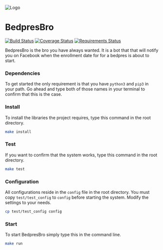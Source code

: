 
![Logo](http://i.imgur.com/PTOqoh1.png)

# BedpresBro
[![Build Status](https://travis-ci.org/michaelmcmillan/BedpresBro.svg?branch=master)](https://travis-ci.org/michaelmcmillan/BedpresBro)
[![Coverage Status](https://coveralls.io/repos/github/michaelmcmillan/BedpresBro/badge.svg?branch=master)](https://coveralls.io/github/michaelmcmillan/BedpresBro?branch=master)
[![Requirements Status](https://requires.io/github/michaelmcmillan/BedpresBro/requirements.svg?branch=master)](https://requires.io/github/michaelmcmillan/BedpresBro/requirements/?branch=master)


BedpresBro is the bro you have always wanted. It is a bot that that will notify you on Facebook when the enrollment date for for a bedpres is about to start.

### Dependencies
To get started the only requirement is that you have <code>python3</code> and <code>pip3</code> in your path. Go ahead and type both of those names in your terminal to confirm that this is the case. 

### Install
To install the libraries the project requires, type this command in the root directory. 

````bash
make install
````

### Test
If you want to confirm that the system works, type this command in the root directory.

````bash
make test
````

### Configuration
All configurations reside in the <code>config</code> file in the root directory. You must copy <code>test/test_config</code> to <code>config</code>
before starting the system. Modify the settings to your needs.

````bash
cp test/test_config config
````

### Start
To start BedpresBro simply type this in the command line.

````bash
make run
````
